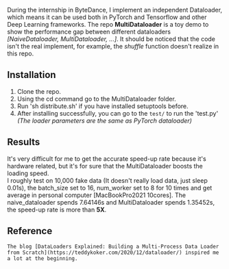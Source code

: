 During the internship in ByteDance, I implement an independent Dataloader, which means it can be used both in PyTorch and Tensorflow and other Deep Learning frameworks. The repo **MultiDataloader** is a toy demo to show the performance gap between different dataloaders *[NaiveDataloader, MultiDataloader, ...]*. It should be noticed that the code isn't the real implement, for example, the *shuffle* function doesn't realize in this repo.

## Installation
  1. Clone the repo.
  2. Using the cd command go to the MultiDataloader folder.
  3. Run 'sh distribute.sh' if you have installed setuptools before.
  4. After installing successfully, you can go to the `test/` to run the 'test.py' *(The loader parameters are the same as PyTorch dataloader)*
 
 ## Results
   It's very difficult for me to get the accurate speed-up rate because it's hardware related, but it's for sure that the MultiDataloader boosts the loading speed.  
   I roughly test on 10,000 fake data (It doesn't really load data, just sleep 0.01s), the batch_size set to 16, num_worker set to 8 for 10 times and get average in personal computer [MacBookPro2021 10cores]. The naive_dataloader spends 7.64146s and MultiDataloader spends 1.35452s, the speed-up rate is more than **5X**.
 
 ## Reference
    The blog [DataLoaders Explained: Building a Multi-Process Data Loader from Scratch](https://teddykoker.com/2020/12/dataloader/) inspired me a lot at the beginning.

